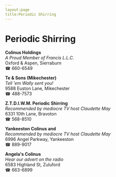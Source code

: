 ```yaml
---
layout:page
title:Periodic Shirring
---
```

# Periodic Shirring

**Colinus Holdings**  
_A Proud Member of Francis L.L.C._  
Oxford & Aspen, Sierraburn  
☎ 660-6549



**Te & Sons (Mikechester)**  
_Tell 'em Wally sent you!_  
9588 Euston Lane, Mikechester  
☎ 488-7573



**Z.T.D.I.W.M. Periodic Shirring**  
_Recommended by mediocre TV host Claudette May_  
6331 10th Lane, Bravoton  
☎ 568-8510



**Yankeeston Colinus and**  
_Recommended by mediocre TV host Claudette May_  
6996 Angel Parkway, Yankeeston  
☎ 889-9017



**Angela's Colinus**  
_Hear our advert on the radio_  
6583 Highland St, Zuluford  
☎ 663-6899



